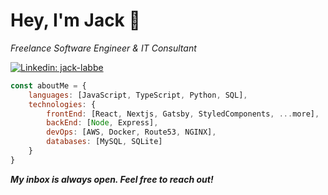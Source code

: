 # Hey, I'm Jack 👋

*Freelance Software Engineer & IT Consultant*

[![Linkedin: jack-labbe](https://img.shields.io/badge/-jack--labbe-blue?style=flat-square&logo=Linkedin&logoColor=white&link=https://www.linkedin.com/in/jack-labbe/)](https://www.linkedin.com/in/jack-labbe/)

```js
const aboutMe = {
    languages: [JavaScript, TypeScript, Python, SQL],
    technologies: {
        frontEnd: [React, Nextjs, Gatsby, StyledComponents, ...more],
        backEnd: [Node, Express],
        devOps: [AWS, Docker, Route53, NGINX],
        databases: [MySQL, SQLite]
    }
}
```

**_My inbox is always open. Feel free to reach out!_**


<!--
**j-labbe/j-labbe** is a ✨ _special_ ✨ repository because its `README.md` (this file) appears on your GitHub profile.

Here are some ideas to get you started:

- 🔭 I’m currently working on ...
- 🌱 I’m currently learning ...
- 👯 I’m looking to collaborate on ...
- 🤔 I’m looking for help with ...
- 💬 Ask me about ...
- 📫 How to reach me: ...
- 😄 Pronouns: ...
- ⚡ Fun fact: ...

-->
